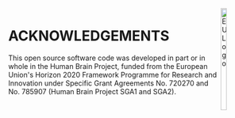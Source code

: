 <div><img src="https://raw.githubusercontent.com/myHBPwork/cerebmodels/master/resources/images/eu_logo.jpg" alt="EU Logo" height="23%" width="15%" align="right"></div>

# ACKNOWLEDGEMENTS
This open source software code was developed in part or in whole in the Human Brain Project, funded from the European Union's Horizon 2020 Framework Programme for Research and Innovation under Specific Grant Agreements No. 720270 and No. 785907 (Human Brain Project SGA1 and SGA2).
